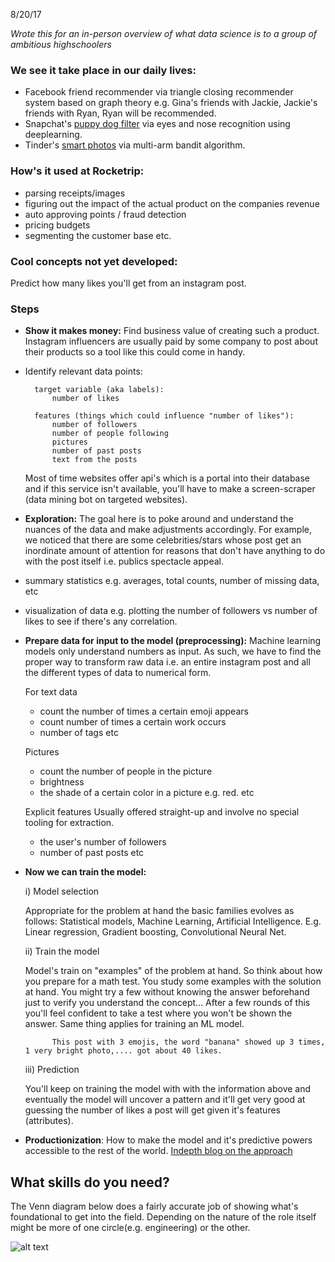 8/20/17


_Wrote this for an in-person overview of what data science is to a group of ambitious highschoolers_

### We see it take place in our daily lives:

- Facebook friend recommender via triangle closing recommender system based on graph theory e.g. Gina's friends with Jackie, Jackie's friends with Ryan, Ryan will be recommended.
- Snapchat's [puppy dog filter](http://nymag.com/selectall/2016/06/a-very-official-report-on-why-the-puppy-is-the-best-snapchat-filter.html) via eyes and nose recognition using deeplearning.
- Tinder's [smart photos](http://tech.gotinder.com/smart-photos-2/) via
	multi-arm bandit algorithm.

### How's it used at Rocketrip:

- parsing receipts/images
- figuring out the impact of the actual product on the companies revenue
- auto approving points / fraud detection
- pricing budgets
- segmenting the customer base
etc.

### Cool concepts not yet developed: 

Predict how many likes you'll get from an instagram post.

### Steps

- __Show it makes money:__
	Find business value of creating such a product. Instagram influencers are usually paid by some company to post about their products so a tool like this could come in handy.

- Identify relevant data points:
		
		target variable (aka labels): 
			number of likes

		features (things which could influence "number of likes"):
			number of followers
			number of people following
			pictures
			number of past posts
			text from the posts


	Most of time websites offer api's which is a portal into their database and if this service isn't available, you'll have to make a screen-scraper (data mining bot on targeted websites).

- __Exploration:__
	The goal here is to poke around and understand the nuances of the data and make adjustments accordingly. For example, we noticed that there are some celebrities/stars whose post get an inordinate amount of attention for reasons that don't have anything to do with the post itself i.e. publics spectacle appeal.

- summary statistics e.g. averages, total counts, number of missing data, etc
- visualization of data e.g. plotting the number of followers vs number of likes to see if there's any correlation.

- __Prepare data for input to the model (preprocessing):__
	Machine learning models only understand numbers as input. As such, we have to find the proper way to transform raw data i.e. an entire instagram post and all the different types of data to numerical form.


	For text data
	- count the number of times a certain emoji appears
	- count number of times a certain work occurs
	- number of tags
	etc

	Pictures
	- count the number of people in the picture
	- brightness
	- the shade of a certain color in a picture e.g. red.
	etc

	Explicit features
	Usually offered straight-up and involve no special tooling for extraction.
	- the user's number of followers
	- number of past posts
	etc

- __Now we can train the model:__

	i) Model selection

	Appropriate for the problem at hand the basic families evolves as follows: Statistical models, Machine Learning, Artificial Intelligence. E.g. Linear regression, Gradient boosting, Convolutional Neural Net.

	ii) Train the model

	Model's train on "examples" of the problem at hand. So think about how you prepare for a math test. You study some examples with the solution at hand. You might try a few without knowing the answer beforehand just to verify you understand the concept... After a few rounds of this you'll feel confident to take a test where you won't be shown the answer. Same thing applies for training an ML model.

			This post with 3 emojis, the word "banana" showed up 3 times, 1 very bright photo,.... got about 40 likes.

	iii) Prediction

	You'll keep on training the model with with the information above and eventually the model will uncover a pattern and it'll get very good at guessing the number of likes a post will get given it's features (attributes).

- __Productionization__: 
	How to make the model and it's predictive powers accessible to the rest of the world. [Indepth blog on the approach](https://medium.com/towards-data-science/predict-the-number-of-likes-on-instagram-a7ec5c020203)

## What skills do you need?

The Venn diagram below does a fairly accurate job of showing what's foundational to get into the field. Depending on the nature of the role itself might be more of one circle(e.g. engineering) or the other.

![alt text](https://static1.squarespace.com/static/5150aec6e4b0e340ec52710a/t/51525c33e4b0b3e0d10f77ab/1364352052403/Data_Science_VD.png?format=1500w)